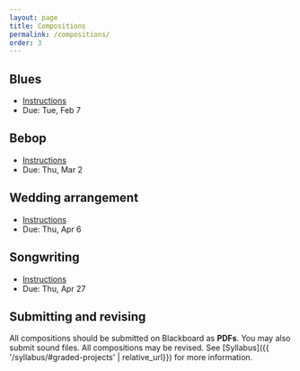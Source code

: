 ```yaml
---
layout: page
title: Compositions
permalink: /compositions/
order: 3
---
```


## Blues

* [Instructions](https://viva.pressbooks.pub/openmusictheory/chapter/blues-melodies-and-the-blues-scale/#assignments)
* Due: Tue, Feb 7

## Bebop

* [Instructions](https://viva.pressbooks.pub/openmusictheory/chapter/jazz-embellishing-chords/#assignments)
* Due: Thu, Mar 2

## Wedding arrangement

* [Instructions](https://gmuedu-my.sharepoint.com/:b:/g/personal/mlavengo_gmu_edu/ESezbpGaM1dKtrGedA-YX3cB0ebfepNG3qbbaLr_1sQhuA?e=ODFk9u)
* Due: Thu, Apr 6

## Songwriting

* [Instructions](https://gmuedu-my.sharepoint.com/:b:/g/personal/mlavengo_gmu_edu/EQXt8bU-pYpMvEC77ZwlMkEBamETDLnvOG28Pq7VYXH_iA?e=eTgPC7)
* Due: Thu, Apr 27

## Submitting and revising

All compositions should be submitted on Blackboard as **PDFs**. You may also submit sound files.
All compositions may be revised. See [Syllabus]({{ '/syllabus/#graded-projects' | relative_url}}) for more information.